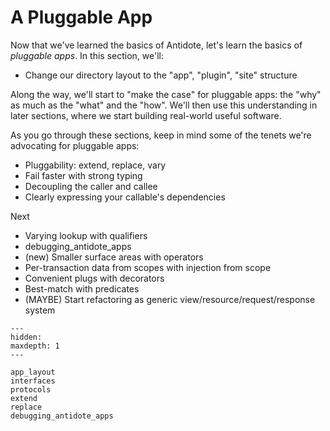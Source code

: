# A Pluggable App

Now that we've learned the basics of Antidote, let's learn the basics of _pluggable apps_.
In this section, we'll:

- Change our directory layout to the "app", "plugin", "site" structure

Along the way, we'll start to "make the case" for pluggable apps: the "why" as much as the "what" and the "how".
We'll then use this understanding in later sections, where we start building real-world useful software.

As you go through these sections, keep in mind some of the tenets we're advocating for pluggable apps:

- Pluggability: extend, replace, vary
- Fail faster with strong typing
- Decoupling the caller and callee
- Clearly expressing your callable's dependencies

Next

- Varying lookup with qualifiers
- debugging_antidote_apps
- (new) Smaller surface areas with operators
- Per-transaction data from scopes with injection from scope
- Convenient plugs with decorators
- Best-match with predicates
- (MAYBE) Start refactoring as generic view/resource/request/response system

```{toctree}
---
hidden:
maxdepth: 1
---

app_layout
interfaces
protocols
extend
replace
debugging_antidote_apps
```
